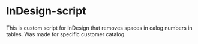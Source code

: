 # InDesign-script
This is custom script for InDesign that removes spaces in calog numbers in tables. Was made for 
specific customer catalog.